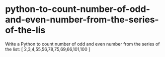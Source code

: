 # python-to-count-number-of-odd-and-even-number-from-the-series-of-the-lis
Write a Python to count number of odd and even number from the series of the list:  [ 2,3,4,55,56,78,75,69,66,101,100 ]
